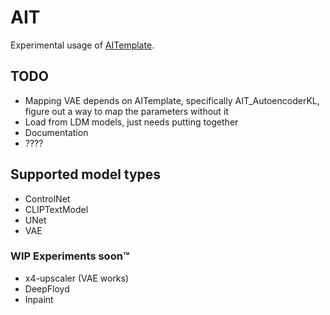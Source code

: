 # AIT
 
Experimental usage of [AITemplate](https://github.com/facebookincubator/AITemplate).

## TODO

* Mapping VAE depends on AITemplate, specifically AIT_AutoencoderKL, figure out a way to map the parameters without it
* Load from LDM models, just needs putting together
* Documentation
* ????

## Supported model types
* ControlNet
* CLIPTextModel
* UNet
* VAE

### WIP Experiments soon:tm:
* x4-upscaler (VAE works)
* DeepFloyd
* Inpaint

